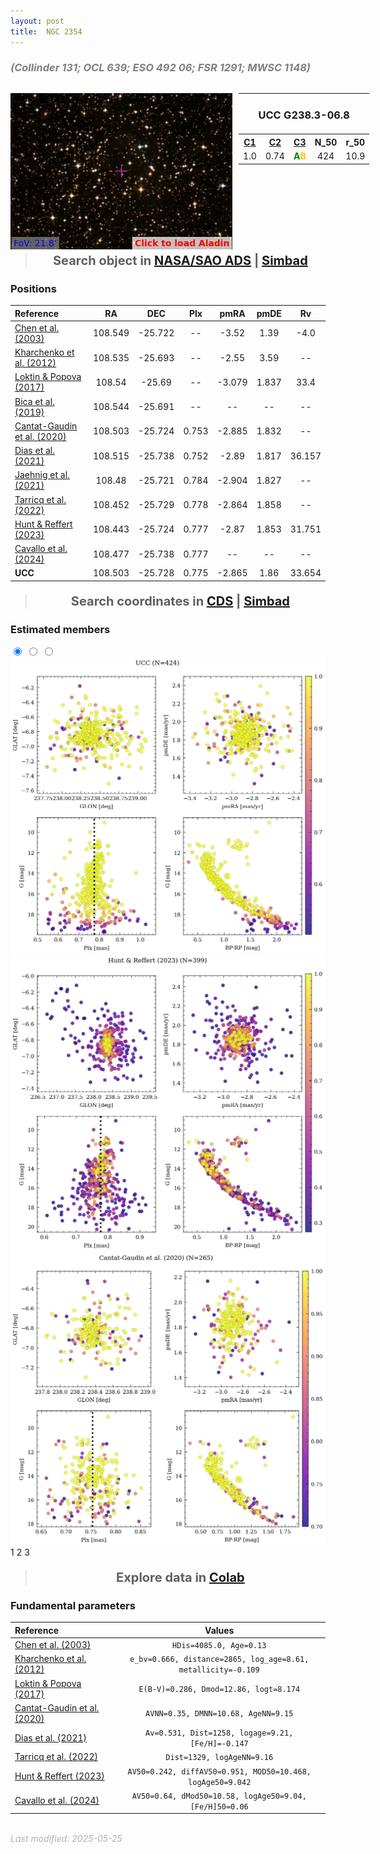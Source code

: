 ```yaml
---
layout: post
title:  NGC 2354
---
```

<h3><span style="color: #808080;"><i>(Collinder 131; OCL 639; ESO 492 06; FSR 1291; MWSC 1148)</i></span></h3><div style="display: flex; justify-content: space-between; width:720px;height:250px">
<div style="text-align: center;">

<!-- Static image + data attributes for FOV and target -->
<img id="aladin_img"
     data-umami-event="aladin_load"
     src="https://raw.githubusercontent.com/ucc23/Q3N/main/plots/ngc2354_aladin.webp"
     alt="Click to load Aladin Lite" 
     style="width:355px;height:250px; cursor: pointer;"
     data-fov="0.363" 
     data-target="108.503 -25.728"/>
<!-- Div to contain Aladin Lite viewer -->
<div id="aladin-lite-div" style="width:355px;height:250px;display:none;"></div>
<!-- Aladin Lite script (will be loaded after the image is clicked) -->
<script src="{{ site.baseurl }}/scripts/aladin_load.js"></script>

</div>
<!-- Left block -->

<table style="text-align: center; width:355px;height:250px;">
  <!-- Row 1 (title) -->
  <tr>
    <td colspan="5"><h3>UCC G238.3-06.8</h3></td>
  </tr>
  <!-- Row 2 -->
  <tr>
    <th><a href="https://ucc.ar/faq#what-are-the-c1-c2-and-c3-parameters" title="Photometric class">C1</a></th>
    <th><a href="https://ucc.ar/faq#what-are-the-c1-c2-and-c3-parameters" title="Density class">C2</a></th>
    <th><a href="https://ucc.ar/faq#what-are-the-c1-c2-and-c3-parameters" title="Combined class">C3</a></th>
    <th><div title="Stars with membership probability >50%">N_50</div></th>
    <th><div title="Radius that contains half the members [arcmin]">r_50</div></th>
  </tr>
  <!-- Row 3 -->
  <tr>
    <td>1.0</td>
    <td>0.74</td>
    <td><span style="color: green; font-weight: bold;">A</span><span style="color: #FFC300; font-weight: bold;">B</span></td>
    <td>424</td>
    <td>10.9</td>
  </tr>
</table>
</div>

> <p style="text-align:center; font-weight: bold; font-size:20px">Search object in <a data-umami-event="nasa_search" href="https://ui.adsabs.harvard.edu/search/q=%20collection%3Aastronomy%20body%3A%22NGC%202354%22&sort=date%20desc%2C%20bibcode%20desc&p_=0" target="_blank">NASA/SAO ADS</a> | <a data-umami-event="simbad_search" href="https://simbad.cds.unistra.fr/simbad/sim-id-refs?Ident=ngc2354" target="_blank">Simbad</a></p>


### Positions

| Reference    | RA    | DEC   | Plx  | pmRA  | pmDE   |  Rv  |
| :---         | :---: | :---: | :---: | :---: | :---: | :---: |
|[Chen et al. (2003)](https://ui.adsabs.harvard.edu/abs/2003AJ....125.1397C) | 108.549 | -25.722 | -- | -3.52 | 1.39 | -4.0 |
|[Kharchenko et al. (2012)](https://ui.adsabs.harvard.edu/abs/2012A%26A...543A.156K) | 108.535 | -25.693 | -- | -2.55 | 3.59 | -- |
|[Loktin & Popova (2017)](https://ui.adsabs.harvard.edu/abs/2017AstBu..72..257L) | 108.54 | -25.69 | -- | -3.079 | 1.837 | 33.4 |
|[Bica et al. (2019)](https://ui.adsabs.harvard.edu/abs/2019AJ....157...12B) | 108.544 | -25.691 | -- | -- | -- | -- |
|[Cantat-Gaudin et al. (2020)](https://ui.adsabs.harvard.edu/abs/2020A%26A...640A...1C) | 108.503 | -25.724 | 0.753 | -2.885 | 1.832 | -- |
|[Dias et al. (2021)](https://ui.adsabs.harvard.edu/abs/2021MNRAS.504..356D) | 108.515 | -25.738 | 0.752 | -2.89 | 1.817 | 36.157 |
|[Jaehnig et al. (2021)](https://ui.adsabs.harvard.edu/abs/2021ApJ...923..129J) | 108.48 | -25.721 | 0.784 | -2.904 | 1.827 | -- |
|[Tarricq et al. (2022)](https://ui.adsabs.harvard.edu/abs/2022A%26A...659A..59T) | 108.452 | -25.729 | 0.778 | -2.864 | 1.858 | -- |
|[Hunt & Reffert (2023)](https://ui.adsabs.harvard.edu/abs/2023A%26A...673A.114H) | 108.443 | -25.724 | 0.777 | -2.87 | 1.853 | 31.751 |
|[Cavallo et al. (2024)](https://ui.adsabs.harvard.edu/abs/2024AJ....167...12C) | 108.477 | -25.738 | 0.777 | -- | -- | -- |
| **UCC** |108.503 | -25.728 | 0.775 | -2.865 | 1.86 | 33.654 |

> <p style="text-align:center; font-weight: bold; font-size:20px">Search coordinates in <a data-umami-event="cds_coord_search" href="https://cdsportal.u-strasbg.fr/?target=108.503,-25.728" target="_blank">CDS</a> | <a data-umami-event="simbad_coord_search" href="https://simbad.cds.unistra.fr/mobile/object_list.html?coord=108.503%20-25.728&output=json&radius=5&userEntry=ngc2354" target="_blank">Simbad</a></p>

### Estimated members

<div class="carousel">
<input type="radio" name="radio-btn" id="slide1" checked>
<input type="radio" name="radio-btn" id="slide2">
<input type="radio" name="radio-btn" id="slide3">
<div class="slides">
<div class="slide">
<a href="https://raw.githubusercontent.com/ucc23/Q3N/main/plots/ngc2354.webp" target="_blank">
<img src="https://raw.githubusercontent.com/ucc23/Q3N/main/plots/ngc2354.webp" alt="NGC 2354 UCC">
</a>
</div>
<div class="slide">
<a href="https://raw.githubusercontent.com/ucc23/Q3N/main/plots/ngc2354_HUNT23.webp" target="_blank">
<img src="https://raw.githubusercontent.com/ucc23/Q3N/main/plots/ngc2354_HUNT23.webp" alt="NGC 2354 HUNT23">
</a>
</div>
<div class="slide">
<a href="https://raw.githubusercontent.com/ucc23/Q3N/main/plots/ngc2354_CANTAT20.webp" target="_blank">
<img src="https://raw.githubusercontent.com/ucc23/Q3N/main/plots/ngc2354_CANTAT20.webp" alt="NGC 2354 CANTAT20">
</a>
</div>
</div>
<div class="indicators">
<label for="slide1">1</label>
<label for="slide2">2</label>
<label for="slide3">3</label>
</div>
</div>


> <p style="text-align:center; font-weight: bold; font-size:20px">Explore data in <a data-umami-event="colab" href="https://colab.research.google.com/github/ucc23/ucc/blob/main/assets/notebook.ipynb" target="_blank">Colab</a></p>


### Fundamental parameters

| Reference |  Values |
| :---         |     :---:      |
| [Chen et al. (2003)](https://ui.adsabs.harvard.edu/abs/2003AJ....125.1397C) | `HDis=4085.0, Age=0.13` |
| [Kharchenko et al. (2012)](https://ui.adsabs.harvard.edu/abs/2012A%26A...543A.156K) | `e_bv=0.666, distance=2865, log_age=8.61, metallicity=-0.109` |
| [Loktin & Popova (2017)](https://ui.adsabs.harvard.edu/abs/2017AstBu..72..257L) | `E(B-V)=0.286, Dmod=12.86, logt=8.174` |
| [Cantat-Gaudin et al. (2020)](https://ui.adsabs.harvard.edu/abs/2020A%26A...640A...1C) | `AVNN=0.35, DMNN=10.68, AgeNN=9.15` |
| [Dias et al. (2021)](https://ui.adsabs.harvard.edu/abs/2021MNRAS.504..356D) | `Av=0.531, Dist=1258, logage=9.21, [Fe/H]=-0.147` |
| [Tarricq et al. (2022)](https://ui.adsabs.harvard.edu/abs/2022A%26A...659A..59T) | `Dist=1329, logAgeNN=9.16` |
| [Hunt & Reffert (2023)](https://ui.adsabs.harvard.edu/abs/2023A%26A...673A.114H) | `AV50=0.242, diffAV50=0.951, MOD50=10.468, logAge50=9.042` |
| [Cavallo et al. (2024)](https://ui.adsabs.harvard.edu/abs/2024AJ....167...12C) | `AV50=0.64, dMod50=10.58, logAge50=9.04, [Fe/H]50=0.06` |

<br>
<font color="b3b1b1"><i>Last modified: 2025-05-25</i></font>
